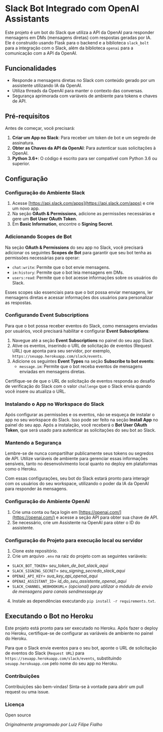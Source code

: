 # Slack Bot Integrado com OpenAI Assistants

Este projeto é um bot do Slack que utiliza a API da OpenAI para responder mensagens em DMs (mensagens diretas) com respostas geradas por IA. Ele é construído usando Flask para o backend e a biblioteca `slack_bolt` para a integração com o Slack, além da biblioteca `openai` para a comunicação com a API da OpenAI.

## Funcionalidades

- Responde a mensagens diretas no Slack com conteúdo gerado por um assistente utilizando IA da OpenAI.
- Utiliza threads da OpenAI para manter o contexto das conversas.
- Segurança aprimorada com variáveis de ambiente para tokens e chaves de API.

## Pré-requisitos

Antes de começar, você precisará:

1. **Criar um App no Slack**: Para receber um token de bot e um segredo de assinatura.
2. **Obter as Chaves da API da OpenAI**: Para autenticar suas solicitações à OpenAI.
3. **Python 3.6+**: O código é escrito para ser compatível com Python 3.6 ou superior.

## Configuração

### Configuração do Ambiente Slack

1. Acesse [https://api.slack.com/apps](https://api.slack.com/apps) e crie um novo app.
2. Na seção **OAuth & Permissions**, adicione as permissões necessárias e gere um **Bot User OAuth Token**.
3. Em **Basic Information**, encontre o **Signing Secret**.

### Adicionando Scopes de Bot

Na seção **OAuth & Permissions** do seu app no Slack, você precisará adicionar os seguintes **Scopes de Bot** para garantir que seu bot tenha as permissões necessárias para operar:

- `chat:write`: Permite que o bot envie mensagens.
- `im:history`: Permite que o bot leia mensagens em DMs.
- `users:read`: Permite que o bot acesse informações sobre os usuários do Slack.

Esses scopes são essenciais para que o bot possa enviar mensagens, ler mensagens diretas e acessar informações dos usuários para personalizar as respostas.

### Configurando Event Subscriptions

Para que o bot possa receber eventos do Slack, como mensagens enviadas por usuários, você precisará habilitar e configurar **Event Subscriptions**:

1. Navegue até a seção **Event Subscriptions** no painel do seu app Slack.
2. Ative os eventos, inserindo o URL de solicitação de eventos (Request URL) que aponta para seu servidor, por exemplo, `https://seuapp.herokuapp.com/slack/events`.
3. Adicione os seguintes **Event Types** na seção **Subscribe to bot events**:
   - `message.im`: Permite que o bot receba eventos de mensagens enviadas em mensagens diretas.

Certifique-se de que o URL de solicitação de eventos responda ao desafio de verificação do Slack com o valor `challenge` que o Slack envia quando você insere ou atualiza o URL.

### Instalando o App no Workspace do Slack

Após configurar as permissões e os eventos, não se esqueça de instalar o app no seu workspace do Slack. Isso pode ser feito na seção **Install App** no painel do seu app. Após a instalação, você receberá o **Bot User OAuth Token**, que será usado para autenticar as solicitações do seu bot ao Slack.

### Mantendo a Segurança

Lembre-se de nunca compartilhar publicamente seus tokens ou segredos de API. Utilize variáveis de ambiente para gerenciar essas informações sensíveis, tanto no desenvolvimento local quanto no deploy em plataformas como o Heroku.

Com essas configurações, seu bot do Slack estará pronto para interagir com os usuários do seu workspace, utilizando o poder da IA da OpenAI para responder às mensagens.


### Configuração do Ambiente OpenAI

1. Crie uma conta ou faça login em [https://openai.com/](https://openai.com/) e acesse a seção API para obter sua chave de API.
2. Se necessário, crie um Assistente na OpenAI para obter o ID do assistente.

### Configuração do Projeto para execução local ou servidor

1. Clone este repositório.
2. Crie um arquivo `.env` na raiz do projeto com as seguintes variáveis:
   
- `SLACK_BOT_TOKEN`= *seu_token_de_bot_slack_aqui*
- `SLACK_SIGNING_SECRET`= *seu_signing_secredo_slack_aqui*
- `OPENAI_API_KEY`= *sua_key_api_openai_aqui*
- `OPENAI_ASSISTANT_ID`= *id_do_seu_assistente_openai_aqui*
- `SLACK_CHANNEL_WEBHOOKURL`= *(opcional) para utilizar o módulo de envio de mensagens para canais sendmessage.py*

4. Instale as dependências executando `pip install -r requirements.txt`.


## Executando o Bot no Heroku

Este projeto está pronto para ser executado no Heroku. Após fazer o deploy no Heroku, certifique-se de configurar as variáveis de ambiente no painel do Heroku.

Para que o Slack envie eventos para o seu bot, aponte o URL de solicitação de eventos do Slack (`Request URL`) para `https://seuapp.herokuapp.com/slack/events`, substituindo `seuapp.herokuapp.com` pelo nome do seu app no Heroku.

### Contribuições
Contribuições são bem-vindas! Sinta-se à vontade para abrir um pull request ou uma issue.

### Licença
Open source

*Originalmente programado por Luiz Filipe Fialho*
